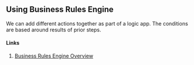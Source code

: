 ## Using Business Rules Engine
We can add different actions together as part of a logic app.  The conditions are based around results of prior steps.

#### Links
1. [Business Rules Engine Overview](https://docs.microsoft.com/en-us/biztalk/core/business-rules-engine)